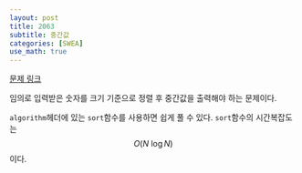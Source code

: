 ```yaml
---
layout: post
title: 2063
subtitle: 중간값
categories: [SWEA]
use_math: true
---
```


[문제 링크](https://swexpertacademy.com/main/code/problem/problemDetail.do?contestProbId=AV5QPsXKA2UDFAUq)

임의로 입력받은 숫자를 크기 기준으로 정렬 후 중간값을 출력해야 하는 문제이다.

<code>algorithm</code>헤더에 있는 <code>sort</code>함수를 사용하면 쉽게 풀 수 있다. <code>sort</code>함수의 시간복잡도는 $$O(N\ \log N)$$이다.
<script src="https://gist.github.com/H0Kyun/6ecf3f3fe31c656cfce62282b6217059.js"></script>
